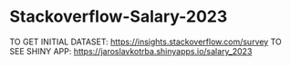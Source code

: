 # Stackoverflow-Salary-2023

TO GET INITIAL DATASET: https://insights.stackoverflow.com/survey
TO SEE SHINY APP: https://jaroslavkotrba.shinyapps.io/salary_2023

